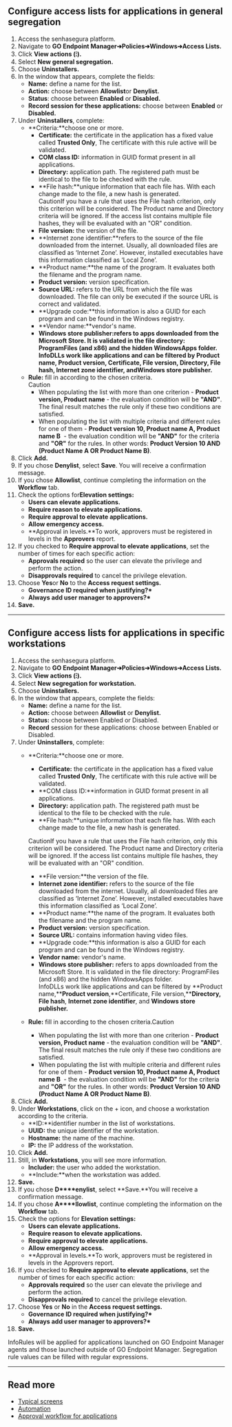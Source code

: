 ## Configure access lists for applications in general segregation

1. Access the senhasegura platform.
2. Navigate to **GO Endpoint Manager➔Policies➔Windows➔Access Lists.**
3. Click **View actions (⁝).**
4. Select **New general segregation.**
5. Choose **Uninstallers.**
6. In the window that appears, complete the fields:
	* **Name:** define a name for the list.
	* **Action:** choose between **Allowlist**or **Denylist.**
	* **Status**: choose between **Enabled** or **Disabled.**
	* **Record session for these applications:** choose between **Enabled** or **Disabled.**
7. Under **Uninstallers**, complete:
	* **Criteria:**choose one or more.
		+ **Certificate:** the certificate in the application has a fixed value called **Trusted Only**, The certificate with this rule active will be validated.
		+ **COM class ID:** information in GUID format present in all applications.
		+ **Directory:** application path. The registered path must be identical to the file to be checked with the rule.
		+ **File hash:**unique information that each file has. With each change made to the file, a new hash is generated.  
		CautionIf you have a rule that uses the File hash criterion, only this criterion will be considered. The Product name and Directory criteria will be ignored. If the access list contains multiple file hashes, they will be evaluated with an "OR" condition.
		+ **File version:** the version of the file.
		+ **Internet zone identifier:**refers to the source of the file downloaded from the internet. Usually, all downloaded files are classified as ‘Internet Zone’. However, installed executables have this information classified as ‘Local Zone’.
		+ **Product name:**the name of the program. It evaluates both the filename and the program name.
		+ **Product version:** version specification.
		+ **Source URL:** refers to the URL from which the file was downloaded. The file can only be executed if the source URL is correct and validated.
		+ **Upgrade code:**this information is also a GUID for each program and can be found in the Windows registry.
		+ **Vendor name:**vendor's name.
		+ **Windows store publisher:**refers to apps downloaded from the Microsoft Store. It is validated in the file directory: ProgramFiles (and x86\) and the hidden WindowsApps folder.  
		InfoDLLs work like applications and can be filtered by **Product name, Product version, Certificate, File version, Directory, File hash, Internet zone identifier**, and**Windows store publisher.**
	* **Rule:** fill in according to the chosen criteria.  
	Caution
		+ When populating the list with more than one criterion \- **Product version, Product name** \- the evaluation condition will be **"AND"**. The final result matches the rule only if these two conditions are satisfied.
		+ When populating the list with multiple criteria and different rules for one of them \- **Product version 10, Product name A, Product name B**  \- the evaluation condition will be **"AND"** for the criteria and **"OR"** for the rules. In other words: **Product Version 10 AND (Product Name A OR Product Name B)**.
8. Click **Add.**
9. If you chose **Denylist**, select **Save**. You will receive a confirmation message.
10. If you chose **Allowlist**, continue completing the information on the **Workflow** tab.
11. Check the options for**Elevation settings:**
	* **Users can elevate applications.**
	* **Require reason to elevate applications.**
	* **Require approval to elevate applications.**
	* **Allow emergency access.**
	* **Approval in levels.**To work, approvers must be registered in levels in the **Approvers** report.
12. If you checked to **Require approval to elevate applications**, set the number of times for each specific action:
	* **Approvals required** so the user can elevate the privilege and perform the action.
	* **Disapprovals required** to cancel the privilege elevation.
13. Choose **Yes**or **No** to the **Access request settings.**
	* **Governance ID required when justifying?\***
	* **Always add user manager to approvers?\***
14. **Save.**



---

## Configure access lists for applications in specific workstations

1. Access the senhasegura platform.
2. Navigate to **GO Endpoint Manager➔Policies➔Windows➔Access Lists.**
3. Click **View actions (⁝).**
4. Select **New segregation for workstation.**
5. Choose **Uninstallers.**
6. In the window that appears, complete the fields:
	* **Name:** define a name for the list.
	* **Action:** choose between **Allowlist** or **Denylist.**
	* **Status:** choose between Enabled or Disabled.
	* **Record** session for these applications: choose between Enabled or Disabled.
7. Under **Uninstallers**, complete:
	* **Criteria:**choose one or more.
		+ **Certificate:** the certificate in the application has a fixed value called **Trusted Only**, The certificate with this rule active will be validated.
		+ **COM class ID:**information in GUID format present in all applications.
		+ **Directory:** application path. The registered path must be identical to the file to be checked with the rule.
		+ **File hash:**unique information that each file has. With each change made to the file, a new hash is generated.  
		  
		CautionIf you have a rule that uses the File hash criterion, only this criterion will be considered. The Product name and Directory criteria will be ignored. If the access list contains multiple file hashes, they will be evaluated with an "OR" condition.
		+ **File version:**the version of the file.
		+ **Internet zone identifier:** refers to the source of the file downloaded from the internet. Usually, all downloaded files are classified as ‘Internet Zone’. However, installed executables have this information classified as ‘Local Zone’.
		+ **Product name:**the name of the program. It evaluates both the filename and the program name.
		+ **Product version:** version specification.
		+ **Source URL:** contains information having video files.
		+ **Upgrade code:**this information is also a GUID for each program and can be found in the Windows registry.
		+ **Vendor name:** vendor's name.
		+ **Windows store publisher:** refers to apps downloaded from the Microsoft Store. It is validated in the file directory: ProgramFiles (and x86\) and the hidden WindowsApps folder.  
		InfoDLLs work like applications and can be filtered by **Product name,****Product version**,**Certificate, File version,****Directory,** **File hash**, **Internet zone identifier**, and **Windows store publisher.**
	* **Rule:** fill in according to the chosen criteria.Caution
		+ When populating the list with more than one criterion \- **Product version, Product name** \- the evaluation condition will be **"AND"**. The final result matches the rule only if these two conditions are satisfied.
		+ When populating the list with multiple criteria and different rules for one of them \- **Product version 10, Product name A, Product name B**  \- the evaluation condition will be **"AND"** for the criteria and **"OR"** for the rules. In other words: **Product Version 10 AND (Product Name A OR Product Name B)**.
8. Click **Add.**
9. Under **Workstations**, click on the \+ icon, and choose a workstation according to the criteria.
	* **ID:**identifier number in the list of workstations.
	* **UUID:** the unique identifier of the workstation.
	* **Hostname:** the name of the machine.
	* **IP:** the IP address of the workstation.
10. Click **Add.**
11. Still, in **Workstations**, you will see more information.
	* **Includer:** the user who added the workstation.
	* **Include:**when the workstation was added.
12. **Save.**
13. If you chose **D****enylist**, select **Save.**You will receive a confirmation message.
14. If you chose **A****llowlist**, continue completing the information on the **Workflow** tab.
15. Check the options for **Elevation settings:**
	* **Users can elevate applications.**
	* **Require reason to elevate applications.**
	* **Require approval to elevate applications.**
	* **Allow emergency access.**
	* **Approval in levels.**To work, approvers must be registered in levels in the Approvers report.
16. If you checked to **Require approval to elevate applications**, set the number of times for each specific action:
	* **Approvals required** so the user can elevate the privilege and perform the action.
	* **Disapprovals required** to cancel the privilege elevation.
17. Choose **Yes** or **No** in the **Access request settings.**
	* **Governance ID required when justifying?\***
	* **Always add user manager to approvers?\***
18. **Save.**

InfoRules will be applied for applications launched on GO Endpoint Manager agents and those launched outside of GO Endpoint Manager. Segregation rule values can be filled with regular expressions.



---

## Read more

* [Typical screens](https://docs.senhasegura.io/v3-32/docs/en/general-information-graphical-user-interface)
* [Automation](https://docs.senhasegura.io/v3-32/docs/en/go-endpoint-manager-windows-agent-automation)
* [Approval workflow for applications](https://docs.senhasegura.io/v3-32/docs/en/go-endpoint-manager-windows-approval-workflow)
